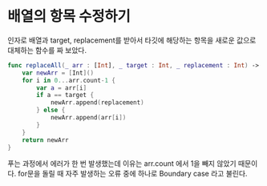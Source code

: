 # 배열의 항목 수정하기

인자로 배열과 target, replacement를 받아서
타깃에 해당하는 항목을 새로운 값으로 대체하는 함수를 짜 보았다.

```swift
func replaceAll(_ arr : [Int], _ target : Int, _ replacement : Int) -> [Int]{
    var newArr = [Int]()
    for i in 0...arr.count-1 {
        var a = arr[i]
        if a == target {
            newArr.append(replacement)
        } else {
            newArr.append(arr[i])
        }
    }
    return newArr
}
```
푸는 과정에서 에러가 한 번 발생했는데 이유는 arr.count 에서 1을 빼지 않았기 때문이다. for문을 돌릴 때 자주 발생하는 오류 중에 하나로 Boundary case 라고 불린다.
